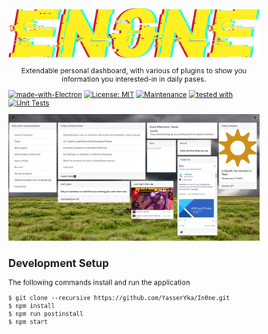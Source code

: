 ![logo](logo.png)
<p align="center">
  Extendable personal dashboard, with various of plugins to show you information you interested-in in daily pases.  

[![made-with-Electron](https://img.shields.io/badge/Made%20with-Electron-1f425f.svg)](https://www.python.org/)
[![License: MIT](https://img.shields.io/badge/License-MIT-yellow.svg)](https://opensource.org/licenses/MIT)
[![Maintenance](https://img.shields.io/maintenance/Yes/2021)](https://github.com/Naereen/badges)
[![tested with](https://img.shields.io/badge/tested_with-jest-99424f.svg)](https://github.com/facebook/jest)
[![Unit Tests](https://github.com/YasserYka/enOne/actions/workflows/ci.yml/badge.svg)](https://github.com/YasserYka/enOne/actions/workflows/ci.yml)
</p>

![screenshot](screenshot.png)

## Development Setup

The following commands install and run the application

```
$ git clone --recursive https://github.com/YasserYka/In0ne.git
$ npm install
$ npm run postinstall
$ npm start
```
